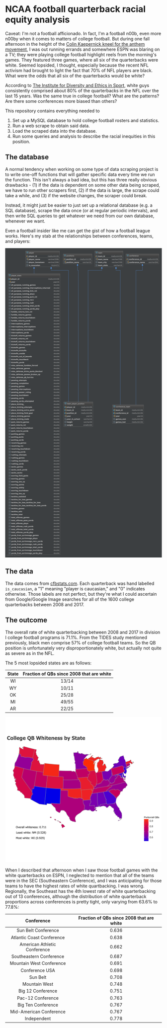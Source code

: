 # NCAA football quarterback racial equity analysis

Caveat: I'm not a football afficionado. In fact, I'm a football n00b, even more n00by when it comes to matters of college football. But during one fall afternoon in the height of the [Colin Kaepernick kneel for the anthem movement](https://www.washingtonpost.com/graphics/2017/sports/colin-kaepernick-national-anthem-protests-and-NFL-activism-in-quotes/?utm_term=.b9e537c5d3d6), I was out running errands and somewhere ESPN was blaring on a TV; they were playing college football highlight reels from the morning's games. They featured three games, where all six of the quarterbacks were white. Seemed lopsided, I thought, especially because the recent NFL activism had brought to light the fact that 70% of NFL players are black. What were the odds that all six of the quarterbacks would be white?

According to [The Institute for Diversity and Ethics in Sport](https://theundefeated.com/features/the-nfls-racial-divide/), white guys consistently comprised about 80% of the quarterbacks in the NFL over the last 15 years. Was the same true in college football? What are the patterns? Are there some conferences more biased than others?

This repository contains everything needed to 

1. Set up a MySQL database to hold college football rosters and statistics.
2. Run a web scrape to obtain said data.
3. Load the scraped data into the database.
4. Run some queries and analysis to describe the racial inequities in this position.

## The database
A normal tendency when working on some type of data scraping project is to write one-off functions that will gather specific data every time we run the function. This isn't always a bad idea, but this has three really obvious drawbacks - (1) if the data is dependent on some other data being scraped, we have to run other scrapers first, (2) if the data is large, the scrape could take a while, and (3) if the website changes, the scraper could break.

Instead, it might just be easier to just set up a relational database (e.g. a SQL database), scrape the data once (or at regular periodic intervals), and then write SQL queries to get whatever we need from our own database, whenever we want. 

Even a football insider like me can get the gist of how a football league works. Here's my stab at the relationships between conferences, teams, and players:

![ncaa](./etc/college_football_db.png)


## The data
The data comes from [cfbstats.com](http://www.cfbstats.com/). Each quarterback was hand labelled `is_caucasian`, a "1" meaning "player is caucasian," and "0" indicates otherwise. Those labels are not perfect, but they're what I could ascertain from Google/Google Image searches for all of the 1600 college quarterbacks between 2008 and 2017.

## The outcome
The overall rate of white quarterbacking between 2008 and 2017 in division I college football programs is 71.1%. From the TIDES study mentioned previously, black men comprise 57% of college football teams. So the QB position is unfortunately very disproportionately white, but actually not quite as severe as in the NFL.

The 5 most lopsided states are as follows:

| State         | Fraction of QBs since 2008 that are white |
| :-----------: |:-----------------------------------------:|
| WI            | 13/14                                     |
| WY            | 10/11                                     |
| OK            | 25/28                                     |
| MI            | 49/55 									|
| AR            | 22/25                                     |


![qbWhiteness](./etc/qb_whiteness.png)


When I described that afternoon when I saw those football games with the white quarterbacks on ESPN, I neglected to mention that all of the teams were in the SEC (Southeastern Conference), and I was anticipating for those teams to have the highest rates of white quartbacking. I was wrong. Regionally, the Southeast has the 4th lowest rate of white quarterbacking out of 13 conferences, although the distribution of white quarterback proportions across conferences is pretty tight, only varying from 63.6% to 77.8%:

| Conference                   | Fraction of QBs since 2008 that are white |
| :---------------------------:|:-----------------------------------------:|
| Sun Belt Conference          | 0.636                                     |
| Atlantic Coast Conference    | 0.638                                     |
| American Athletic Conference | 0.662                                     |
| Southeastern Conference      | 0.687                                     |
| Mountain West Conference     | 0.691                                     |
| Conference USA               | 0.698                                     |
| Sun Belt                     | 0.708                                     |
| Mountain West                | 0.748                                     |
| Big 12 Conference            | 0.751                                     |
| Pac-12 Conference            | 0.763                                     |
| Big Ten Conference           | 0.767                                     |
| Mid-American Conference      | 0.767                                     |
| Independent                  | 0.778                                     |





